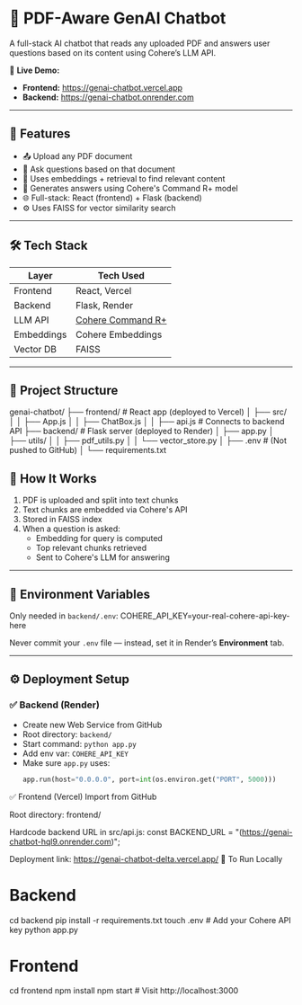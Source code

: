 # 📄 PDF-Aware GenAI Chatbot

A full-stack AI chatbot that reads any uploaded PDF and answers user questions based on its content using Cohere’s LLM API.

🔗 **Live Demo:**
- **Frontend:** https://genai-chatbot.vercel.app  
- **Backend:** https://genai-chatbot.onrender.com

---

## 🚀 Features

- 📤 Upload any PDF document
- 💬 Ask questions based on that document
- 🧠 Uses embeddings + retrieval to find relevant content
- 🤖 Generates answers using Cohere's Command R+ model
- 🌐 Full-stack: React (frontend) + Flask (backend)
- ⚙️ Uses FAISS for vector similarity search

---

## 🛠️ Tech Stack

| Layer      | Tech Used         |
|------------|-------------------|
| Frontend   | React, Vercel     |
| Backend    | Flask, Render     |
| LLM API    | [Cohere Command R+](https://cohere.com) |
| Embeddings | Cohere Embeddings |
| Vector DB  | FAISS             |

---

## 📂 Project Structure

genai-chatbot/
├── frontend/ # React app (deployed to Vercel)
│ ├── src/
│ │ ├── App.js
│ │ ├── ChatBox.js
│ │ ├── api.js # Connects to backend API
├── backend/ # Flask server (deployed to Render)
│ ├── app.py
│ ├── utils/
│ │ ├── pdf_utils.py
│ │ └── vector_store.py
│ ├── .env # (Not pushed to GitHub)
│ └── requirements.txt

## 🧪 How It Works

1. PDF is uploaded and split into text chunks
2. Text chunks are embedded via Cohere's API
3. Stored in FAISS index
4. When a question is asked:
   - Embedding for query is computed
   - Top relevant chunks retrieved
   - Sent to Cohere's LLM for answering

---

## 🔐 Environment Variables

Only needed in `backend/.env`:
COHERE_API_KEY=your-real-cohere-api-key-here


Never commit your `.env` file — instead, set it in Render’s **Environment** tab.

---

## ⚙️ Deployment Setup

### ✅ Backend (Render)
- Create new Web Service from GitHub
- Root directory: `backend/`
- Start command: `python app.py`
- Add env var: `COHERE_API_KEY`
- Make sure `app.py` uses:
  ```python
  app.run(host="0.0.0.0", port=int(os.environ.get("PORT", 5000)))
✅ Frontend (Vercel)
Import from GitHub

Root directory: frontend/

Hardcode backend URL in src/api.js:
const BACKEND_URL = "(https://genai-chatbot-hql9.onrender.com)";

Deployment link:  https://genai-chatbot-delta.vercel.app/
📌 To Run Locally
# Backend
cd backend
pip install -r requirements.txt
touch .env            # Add your Cohere API key
python app.py

# Frontend
cd frontend
npm install
npm start             # Visit http://localhost:3000
